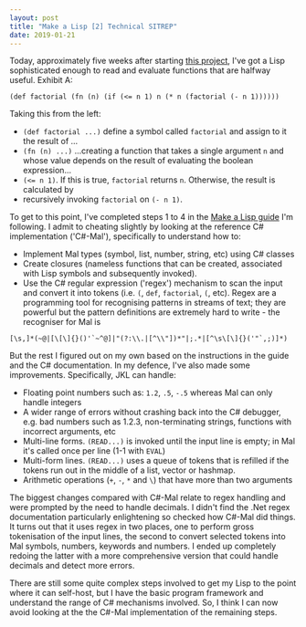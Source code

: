 ```yaml
---
layout: post
title: "Make a Lisp [2] Technical SITREP"
date: 2019-01-21
---
```


Today, approximately five weeks after starting [this project](https://www.non-kinetic-effects.co.uk/blog/2019/01/01/MAL-1), I've got a Lisp sophisticated enough to read and evaluate functions that are halfway useful. Exhibit A:

`(def factorial (fn (n) (if (<= n 1) n (* n (factorial (- n 1))))))`

Taking this from the left:

* `(def factorial ...)` define a symbol called `factorial` and assign to it the result of ...
* `(fn (n) ...)` ...creating a function that takes a single argument `n` and whose value depends on the result of evaluating the boolean expression...
* `(<= n 1)`. If this is true, `factorial` returns `n`. Otherwise, the result is calculated by
* recursively invoking `factorial` on `(- n 1)`.

To get to this point, I've completed steps 1 to 4 in the [Make a Lisp guide](https://github.com/kanaka/mal) I'm following. I admit to cheating slightly by looking at the reference C# implementation ('C#-Mal'), specifically to understand how to:
* Implement Mal types (symbol, list, number, string, etc) using C# classes
* Create closures (nameless functions that can be created, associated with Lisp symbols and subsequently invoked).
* Use the C# regular expression ('regex') mechanism to scan the input and convert it into tokens (i.e. `(`, `def`, `factorial`, `(`, etc). Regex are a programming tool for recognising patterns in streams of text; they are powerful but the pattern definitions are extremely hard to write - the recogniser for Mal is
```
[\s,]*(~@|[\[\]{}()'`~^@]|"(?:\\.|[^\\"])*"|;.*|[^\s\[\]{}('"`,;)]*)
```


But the rest I figured out on my own based on the instructions in the guide and the C# documentation. In my defence, I've also made some improvements. Specifically, JKL can handle:

* Floating point numbers such as: `1.2`, `.5`, `-.5` whereas Mal can only handle integers
* A wider range of errors without crashing back into the C# debugger, e.g. bad numbers such as 1.2.3, non-terminating strings, functions with incorrect arguments, etc
* Multi-line forms. `(READ...)` is invoked until the input line is empty; in Mal it's called once per line (1-1 with `EVAL`)
* Multi-form lines. `(READ...)` uses a queue of tokens that is refilled if the tokens run out in the middle of a list, vector or hashmap. 
* Arithmetic operations (`+`, `-`, `*` and `\`) that have more than two arguments

The biggest changes compared with C#-Mal relate to regex handling and were prompted by the need to handle decimals. I didn't find the .Net regex documentation particularly enlightening so checked how C#-Mal did things. It turns out that it uses regex in two places, one to perform gross tokenisation of the input lines, the second to convert selected tokens into Mal symbols, numbers, keywords and numbers. I ended up completely redoing the latter with a more comprehensive version that could handle decimals and detect more errors. 

There are still some quite complex steps involved to get my Lisp to the point where it can self-host, but I have the basic program framework and understand the range of C# mechanisms involved. So, I think I can now avoid looking at the the C#-Mal implementation of the remaining steps.



